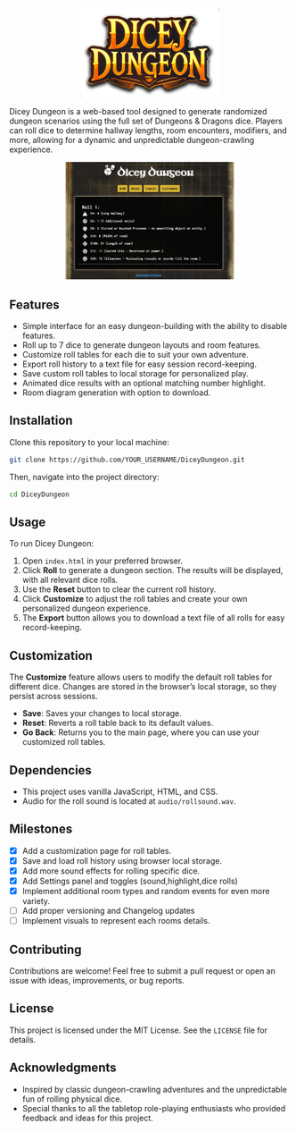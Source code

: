 <p align="center">
  <img src="./images/logo.png" alt="Dicey Dungeon" width="50%" max-width="400"/>
</p>

Dicey Dungeon is a web-based tool designed to generate randomized dungeon scenarios using the full set of Dungeons & Dragons dice. Players can roll dice to determine hallway lengths, room encounters, modifiers, and more, allowing for a dynamic and unpredictable dungeon-crawling experience.

<p align="center">
  <img src="./images/example.png" alt="Dicey Dungeon" width="60%" max-width="500"/>
</p>

## Features
- Simple interface for an easy dungeon-building with the ability to disable features.
- Roll up to 7 dice to generate dungeon layouts and room features.
- Customize roll tables for each die to suit your own adventure.
- Export roll history to a text file for easy session record-keeping.
- Save custom roll tables to local storage for personalized play.
- Animated dice results with an optional matching number highlight.
- Room diagram generation with option to download.

## Installation
Clone this repository to your local machine:

```sh
git clone https://github.com/YOUR_USERNAME/DiceyDungeon.git
```

Then, navigate into the project directory:

```sh
cd DiceyDungeon
```

## Usage
To run Dicey Dungeon:
1. Open `index.html` in your preferred browser.
2. Click **Roll** to generate a dungeon section. The results will be displayed, with all relevant dice rolls.
3. Use the **Reset** button to clear the current roll history.
4. Click **Customize** to adjust the roll tables and create your own personalized dungeon experience.
5. The **Export** button allows you to download a text file of all rolls for easy record-keeping.

## Customization
The **Customize** feature allows users to modify the default roll tables for different dice. Changes are stored in the browser’s local storage, so they persist across sessions.
- **Save**: Saves your changes to local storage.
- **Reset**: Reverts a roll table back to its default values.
- **Go Back**: Returns you to the main page, where you can use your customized roll tables.

## Dependencies
- This project uses vanilla JavaScript, HTML, and CSS.
- Audio for the roll sound is located at `audio/rollsound.wav`.
  
## Milestones
- [x] Add a customization page for roll tables.
- [x] Save and load roll history using browser local storage.
- [x] Add more sound effects for rolling specific dice.
- [x] Add Settings panel and toggles (sound,highlight,dice rolls)
- [x] Implement additional room types and random events for even more variety.
- [ ] Add proper versioning and Changelog updates
- [ ] Implement visuals to represent each rooms details.

## Contributing
Contributions are welcome! Feel free to submit a pull request or open an issue with ideas, improvements, or bug reports.

## License
This project is licensed under the MIT License. See the `LICENSE` file for details.

## Acknowledgments
- Inspired by classic dungeon-crawling adventures and the unpredictable fun of rolling physical dice.
- Special thanks to all the tabletop role-playing enthusiasts who provided feedback and ideas for this project.
